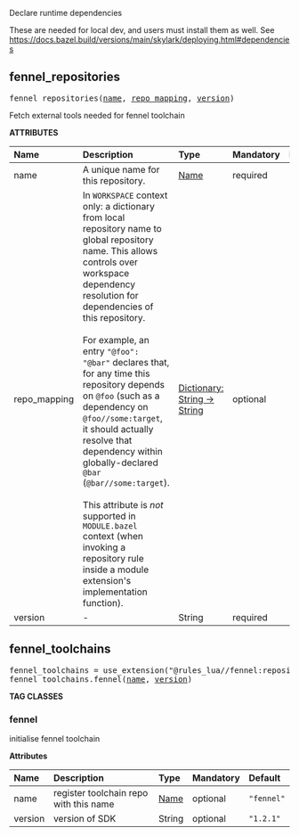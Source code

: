 <!-- Generated with Stardoc: http://skydoc.bazel.build -->

Declare runtime dependencies

These are needed for local dev, and users must install them as well.
See https://docs.bazel.build/versions/main/skylark/deploying.html#dependencies

<a id="fennel_repositories"></a>

## fennel_repositories

<pre>
fennel_repositories(<a href="#fennel_repositories-name">name</a>, <a href="#fennel_repositories-repo_mapping">repo_mapping</a>, <a href="#fennel_repositories-version">version</a>)
</pre>

Fetch external tools needed for fennel toolchain

**ATTRIBUTES**


| Name  | Description | Type | Mandatory | Default |
| :------------- | :------------- | :------------- | :------------- | :------------- |
| <a id="fennel_repositories-name"></a>name |  A unique name for this repository.   | <a href="https://bazel.build/concepts/labels#target-names">Name</a> | required |  |
| <a id="fennel_repositories-repo_mapping"></a>repo_mapping |  In `WORKSPACE` context only: a dictionary from local repository name to global repository name. This allows controls over workspace dependency resolution for dependencies of this repository.<br><br>For example, an entry `"@foo": "@bar"` declares that, for any time this repository depends on `@foo` (such as a dependency on `@foo//some:target`, it should actually resolve that dependency within globally-declared `@bar` (`@bar//some:target`).<br><br>This attribute is _not_ supported in `MODULE.bazel` context (when invoking a repository rule inside a module extension's implementation function).   | <a href="https://bazel.build/rules/lib/dict">Dictionary: String -> String</a> | optional |  |
| <a id="fennel_repositories-version"></a>version |  -   | String | required |  |


<a id="fennel_toolchains"></a>

## fennel_toolchains

<pre>
fennel_toolchains = use_extension("@rules_lua//fennel:repositories.bzl", "fennel_toolchains")
fennel_toolchains.fennel(<a href="#fennel_toolchains.fennel-name">name</a>, <a href="#fennel_toolchains.fennel-version">version</a>)
</pre>


**TAG CLASSES**

<a id="fennel_toolchains.fennel"></a>

### fennel

initialise fennel toolchain

**Attributes**

| Name  | Description | Type | Mandatory | Default |
| :------------- | :------------- | :------------- | :------------- | :------------- |
| <a id="fennel_toolchains.fennel-name"></a>name |  register toolchain repo with this name   | <a href="https://bazel.build/concepts/labels#target-names">Name</a> | optional |  `"fennel"`  |
| <a id="fennel_toolchains.fennel-version"></a>version |  version of SDK   | String | optional |  `"1.2.1"`  |


